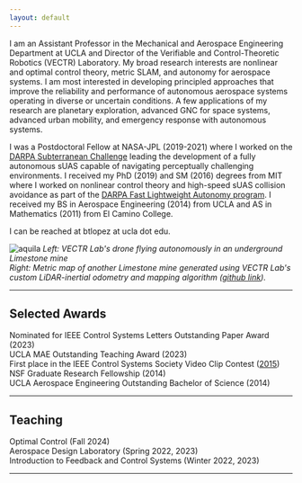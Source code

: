 ```yaml
---
layout: default
---
```


I am an Assistant Professor in the Mechanical and Aerospace Engineering Department at UCLA and Director of the Verifiable and Control-Theoretic Robotics (VECTR) Laboratory. My broad research interests are nonlinear and optimal control theory, metric SLAM, and autonomy for aerospace systems. I am most interested in developing principled approaches that improve the reliability and performance of autonomous aerospace systems operating in diverse or uncertain conditions. A few applications of my research are planetary exploration, advanced GNC for space systems, advanced urban mobility, and emergency response with autonomous systems.


I was a Postdoctoral Fellow at NASA-JPL (2019-2021) where I worked on the [DARPA Subterranean Challenge](https://www.subtchallenge.com) leading the development of a fully autonomous sUAS capable of navigating perceptually challenging environments. I received my PhD (2019) and SM (2016) degrees from MIT where I worked on nonlinear control theory and high-speed sUAS collision avoidance as part of the [DARPA Fast Lightweight Autonomy program](https://www.darpa.mil/news-events/2018-07-18). I received my BS in Aerospace Engineering (2014) from UCLA and AS in Mathematics (2011) from El Camino College.

I can be reached at btlopez at ucla dot edu.

![aquila](./images/flying.png)
*Left: VECTR Lab's drone flying autonomously in an underground Limestone mine* \
*Right: Metric map of another Limestone mine generated using VECTR Lab's custom LiDAR-inertial odometry and mapping algorithm ([github link](https://github.com/vectr-ucla/direct_lidar_inertial_odometry)).*


---
## Selected Awards
Nominated for IEEE Control Systems Letters Outstanding Paper Award (2023) \
UCLA MAE Outstanding Teaching Award (2023) \
First place in the IEEE Control Systems Society Video Clip Contest ([2015](https://www.youtube.com/watch?v=4Y7zG48uHRo)) \
NSF Graduate Research Fellowship (2014) \
UCLA Aerospace Engineering Outstanding Bachelor of Science (2014)

---
## Teaching
Optimal Control (Fall 2024) \
Aerospace Design Laboratory (Spring 2022, 2023) \
Introduction to Feedback and Control Systems (Winter 2022, 2023)

---


